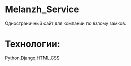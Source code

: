 # Melanzh_Service

Одностраничный сайт для компании по взлому замков.



# Технологии:
Python,Django,HTML,CSS


